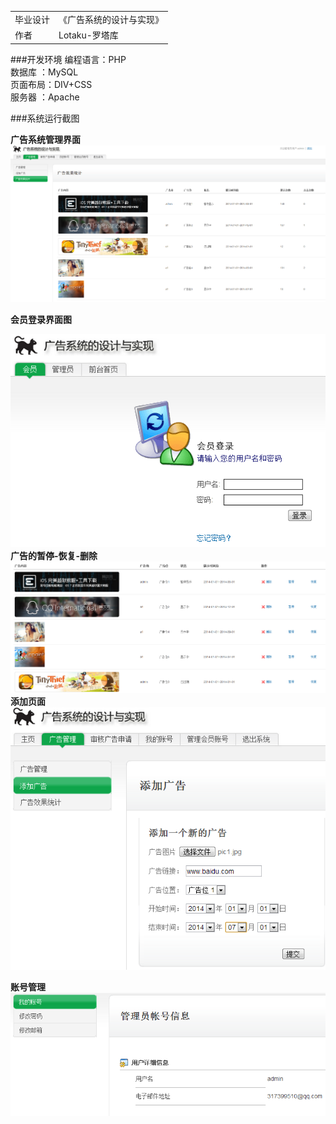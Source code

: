
<table>
    <tr> <td>毕业设计 <td> 《广告系统的设计与实现》</tr>
    <tr> <td>作者 <td> Lotaku-罗塔库 </tr>

</table>

###开发环境
编程语言：PHP   
数据库  ：MySQL   
页面布局：DIV+CSS   
服务器  ：Apache

###系统运行截图

**广告系统管理界面**
![广告系统管理界面](https://raw.githubusercontent.com/lotaku/skills/master/ADs-system-php/%E5%9B%BE%E7%89%87/%E5%B9%BF%E5%91%8A%E7%B3%BB%E7%BB%9F%E7%AE%A1%E7%90%86%E7%95%8C%E9%9D%A2.png)   

**会员登录界面图**  

![会员登录界面图](https://raw.githubusercontent.com/lotaku/skills/master/ADs-system-php/%E5%9B%BE%E7%89%87/%E3%80%80%E3%80%80%E4%BC%9A%E5%91%98%E7%99%BB%E5%BD%95%E7%95%8C%E9%9D%A2%E5%9B%BE.png)
**广告的暂停-恢复-删除**  
![广告的暂停-恢复-删除](https://raw.githubusercontent.com/lotaku/skills/master/ADs-system-php/%E5%9B%BE%E7%89%87/%E5%B9%BF%E5%91%8A%E7%9A%84%E6%9A%82%E5%81%9C-%E6%81%A2%E5%A4%8D-%E5%88%A0%E9%99%A4.png)
**添加页面**
![添加页面](https://raw.githubusercontent.com/lotaku/skills/master/ADs-system-php/%E5%9B%BE%E7%89%87/%E6%B7%BB%E5%8A%A0%E9%A1%B5%E9%9D%A2.png)

**账号管理**
![账号管理](https://raw.githubusercontent.com/lotaku/skills/master/ADs-system-php/%E5%9B%BE%E7%89%87/%E8%B4%A6%E5%8F%B7%E7%AE%A1%E7%90%86.png)

